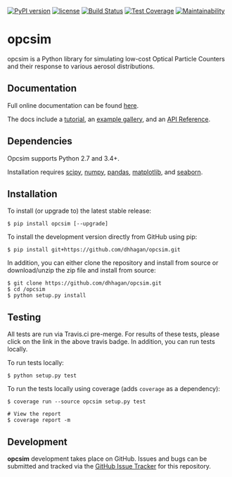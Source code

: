 [![PyPI version](https://badge.fury.io/py/opcsim.svg)](https://badge.fury.io/py/opcsim)
[![license](https://img.shields.io/github/license/mashape/apistatus.svg)](https://github.com/dhhagan/opcsim/blob/master/LICENSE)
[![Build Status](https://travis-ci.com/dhhagan/opcsim.svg?token=h93DryaPQEsWsPpUCPym&branch=master)](https://travis-ci.com/dhhagan/opcsim)
[![Test Coverage](https://api.codeclimate.com/v1/badges/62e396e65ce4ade478fc/test_coverage)](https://codeclimate.com/github/dhhagan/opcsim/test_coverage)
[![Maintainability](https://api.codeclimate.com/v1/badges/62e396e65ce4ade478fc/maintainability)](https://codeclimate.com/github/dhhagan/opcsim/maintainability)

# opcsim
opcsim is a Python library for simulating low-cost Optical Particle Counters and
their response to various aerosol distributions.

## Documentation

Full online documentation can be found [here][1].

The docs include a [tutorial][2], an [example gallery][3], and an [API Reference][4].

## Dependencies

Opcsim supports Python 2.7 and 3.4+.

Installation requires [scipy][5], [numpy][6], [pandas][7], [matplotlib][8],
and [seaborn][9].


## Installation

To install (or upgrade to) the latest stable release:

    $ pip install opcsim [--upgrade]

To install the development version directly from GitHub using pip:

    $ pip install git+https://github.com/dhhagan/opcsim.git

In addition, you can either clone the repository and install from source or download/unzip the zip file and install from source:

    $ git clone https://github.com/dhhagan/opcsim.git
    $ cd /opcsim
    $ python setup.py install


## Testing

All tests are run via Travis.ci pre-merge. For results of these tests, please click on the link in the above travis badge. In addition, you can run tests locally.

To run tests locally:

    $ python setup.py test

To run the tests locally using coverage (adds `coverage` as a dependency):

    $ coverage run --source opcsim setup.py test

    # View the report
    $ coverage report -m


## Development

**opcsim** development takes place on GitHub. Issues and bugs can be submitted and tracked via the [GitHub Issue Tracker][10] for this repository.


[1]: https://dhhagan.github.io/opcsim/
[2]: https://dhhagan.github.io/opcsim/tutorial.html
[3]: https://dhhagan.github.io/opcsim/examples/index.html
[4]: https://dhhagan.github.io/opcsim/api.html
[5]: https://www.scipy.org/
[6]: http://www.numpy.org/
[7]: http://pandas.pydata.org/
[8]: http://matplotlib.org/
[9]: https://seaborn.pydata.org/
[10]: https://github.com/dhhagan/opcsim/issues
